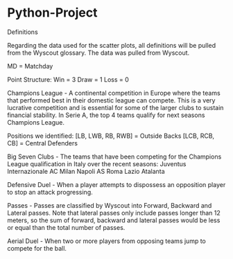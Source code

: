 # Python-Project

Definitions

Regarding the data used for the scatter plots, all definitions will be pulled from the Wyscout glossary. The data was pulled from Wyscout.

MD = Matchday

Point Structure: 
  Win = 3 
  Draw = 1 
  Loss = 0

Champions League - A continental competition in Europe where the teams that performed best in their domestic league can compete. This is a very lucrative competition and is essential for some of the larger clubs to sustain financial stability. In Serie A, the top 4 teams qualify for next seasons Champions League.

Positions we identified: 
  [LB, LWB, RB, RWB] = Outside Backs 
  [LCB, RCB, CB] = Central Defenders

Big Seven Clubs - The teams that have been competing for the Champions League qualification in Italy over the recent seasons: 
  Juventus 
  Internazionale 
  AC Milan 
  Napoli 
  AS Roma 
  Lazio 
  Atalanta

Defensive Duel - When a player attempts to dispossess an opposition player to stop an attack progressing.

Passes - Passes are classified by Wyscout into Forward, Backward and Lateral passes. Note that lateral passes only include passes longer than 12 meters, so the sum of forward, backward and lateral passes would be less or equal than the total number of passes.

Aerial Duel - When two or more players from opposing teams jump to compete for the ball.
